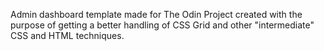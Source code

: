 Admin dashboard template made for The Odin Project created with the purpose of getting a better handling of CSS Grid and other "intermediate" CSS and HTML techniques.